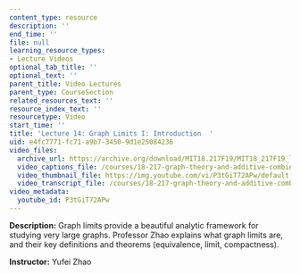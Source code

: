 ```yaml
---
content_type: resource
description: ''
end_time: ''
file: null
learning_resource_types:
- Lecture Videos
optional_tab_title: ''
optional_text: ''
parent_title: Video Lectures
parent_type: CourseSection
related_resources_text: ''
resource_index_text: ''
resourcetype: Video
start_time: ''
title: 'Lecture 14: Graph Limits I: Introduction  '
uid: e4fc7771-fc71-a9b7-3450-9d1e25084236
video_files:
  archive_url: https://archive.org/download/MIT18.217F19/MIT18_217F19_lec14_300k.mp4
  video_captions_file: /courses/18-217-graph-theory-and-additive-combinatorics-fall-2019/d34bfaf1909f56f18f59d098970809a7_P3tGiT72APw.vtt
  video_thumbnail_file: https://img.youtube.com/vi/P3tGiT72APw/default.jpg
  video_transcript_file: /courses/18-217-graph-theory-and-additive-combinatorics-fall-2019/2628c6f6d9fde3a6627a1d61fe46ab90_P3tGiT72APw.pdf
video_metadata:
  youtube_id: P3tGiT72APw
---
```


**Description:** Graph limits provide a beautiful analytic framework for studying very large graphs. Professor Zhao explains what graph limits are, and their key definitions and theorems (equivalence, limit, compactness).

**Instructor:** Yufei Zhao